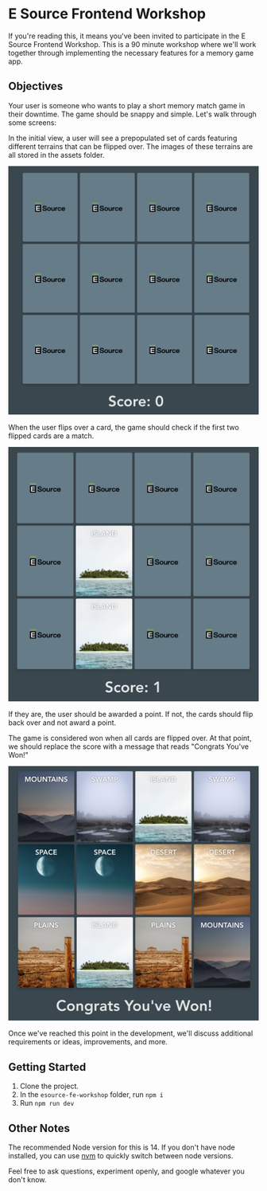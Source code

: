 # E Source Frontend Workshop #

If you're reading this, it means you've been invited to participate in the E Source Frontend Workshop. This is a 90 minute workshop where we'll work together through implementing the necessary features for a memory game app.

## Objectives

Your user is someone who wants to play a short memory match game in their downtime. The game should be snappy and simple. Let's walk through some screens:

In the initial view, a user will see a prepopulated set of cards featuring different terrains that can be flipped over. The images of these terrains are all stored in the assets folder. 

![initial view](img/step1.png)

When the user flips over a card, the game should check if the first two flipped cards are a match.

![after flipping a card](img/step2.png)

If they are, the user should be awarded a point. If not, the cards should flip back over and not award a point.

The game is considered won when all cards are flipped over. At that point, we should replace the score with a message that reads "Congrats You've Won!" 

![game over](img/step3.png)

Once we've reached this point in the development, we'll discuss additional requirements or ideas, improvements, and more.

## Getting Started

1. Clone the project.
2. In the `esource-fe-workshop` folder, run `npm i`
3. Run `npm run dev`

## Other Notes

The recommended Node version for this is 14. If you don't have node installed, you can use [nvm](https://github.com/nvm-sh/nvm) to quickly switch between node versions.

Feel free to ask questions, experiment openly, and google whatever you don't know.